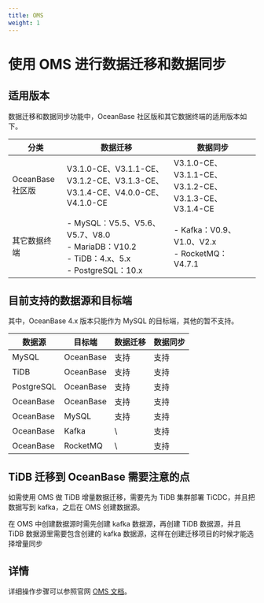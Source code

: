 ```yaml
---
title: OMS
weight: 1
---
```

# 使用 OMS 进行数据迁移和数据同步

## 适用版本

数据迁移和数据同步功能中，OceanBase 社区版和其它数据终端的适用版本如下。

| 分类 | 数据迁移 | 数据同步 |
| --- | --- | --- |
| OceanBase 社区版 | V3.1.0-CE、V3.1.1-CE、V3.1.2-CE、V3.1.3-CE、V3.1.4-CE、V4.0.0-CE、V4.1.0-CE | V3.1.0-CE、V3.1.1-CE、V3.1.2-CE、V3.1.3-CE、V3.1.4-CE |
| 其它数据终端 | - MySQL：V5.5、V5.6、V5.7、V8.0<br> - MariaDB：V10.2<br> - TiDB：4.x、5.x<br> - PostgreSQL：10.x |- Kafka：V0.9、V1.0、V2.x<br> - RocketMQ：V4.7.1 |

## 目前支持的数据源和目标端

其中，OceanBase 4.x 版本只能作为 MySQL 的目标端，其他的暂不支持。

| 数据源 | 目标端 | 数据迁移 | 数据同步 |
| --- | --- | --- | --- |
| MySQL | OceanBase | 支持 | 支持 |
| TiDB | OceanBase | 支持 | 支持 |
| PostgreSQL | OceanBase | 支持 | 支持 |
| OceanBase | OceanBase | 支持 | 支持 |
| OceanBase | MySQL | 支持 | 支持 |
| OceanBase | Kafka | \\ | 支持 |
| OceanBase | RocketMQ | \\ | 支持 |

## TiDB 迁移到 OceanBase 需要注意的点

如需使用 OMS 做 TiDB 增量数据迁移，需要先为 TiDB 集群部署 TiCDC，并且把数据写到 kafka，之后在 OMS 创建数据源。

在 OMS 中创建数据源时需先创建 kafka 数据源，再创建 TiDB 数据源，并且 TiDB 数据源里需要包含创建的 kafka 数据源，这样在创建迁移项目的时候才能选择增量同步

## 详情

详细操作步骤可以参照官网 [OMS 文档](https://www.oceanbase.com/docs/oms-cn)。
